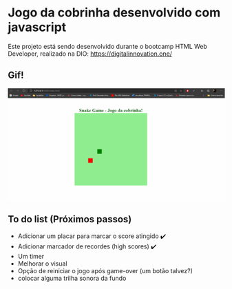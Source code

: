 # Jogo da cobrinha desenvolvido com javascript

Este projeto está sendo desenvolvido durante o bootcamp HTML Web Developer, realizado na DIO: https://digitalinnovation.one/

## Gif!

![gif-deskop](./img/gif-desktop.gif)

## To do list (Próximos passos)

- Adicionar um placar para marcar o score atingido :heavy_check_mark:
- Adicionar marcador de recordes (high scores) :heavy_check_mark:
- Um timer 
- Melhorar o visual
- Opção de reiniciar o jogo após game-over (um botão talvez?)
- colocar alguma trilha sonora da fundo